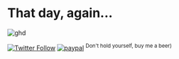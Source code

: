 # That day, again...

![ghd](https://user-images.githubusercontent.com/18072680/216244997-14f5df9d-d8e5-40fd-a749-0e1196061437.png)

[![Twitter Follow](https://img.shields.io/twitter/follow/Vaniacer?style=social)](https://twitter.com/Vaniacer)
[![paypal](https://img.shields.io/badge/Donate-PayPal-green.svg)](https://paypal.me/sshto?locale.x=en_US) <sup>Don't hold yourself, buy me a beer)</sup>
